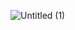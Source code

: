 

![Untitled (1)](https://github.com/les0498/react-disneyplus-app/assets/92281453/2117660c-5a5c-4403-b4bb-42e641bda818)
